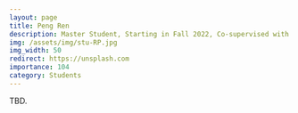 ```yaml
---
layout: page
title: Peng Ren
description: Master Student, Starting in Fall 2022, Co-supervised with Prof. Xin Feng. <br> Research Topic&#58; Transferable Sparse Adversarial Attack.
img: /assets/img/stu-RP.jpg
img_width: 50
redirect: https://unsplash.com
importance: 104
category: Students
---
```


TBD.
